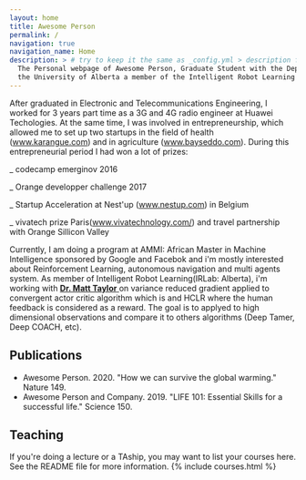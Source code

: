 ```yaml
---
layout: home
title: Awesome Person
permalink: /
navigation: true
navigation_name: Home
description: > # try to keep it the same as _config.yml > description field, which is used as a fallback for pages without description or excerpt.
  The Personal webpage of Awesome Person, Graduate Student with the Department of Computing Science at
  the University of Alberta a member of the Intelligent Robot Learning Laboratory.
---
```


After graduated in Electronic and Telecommunications Engineering, I worked for 3 years part time  as a 3G and 4G radio engineer at Huawei
Techologies. At the same time, I was involved in entrepreneurship, which allowed me to set up two startups in the field of health (www.karangue.com) and in agriculture (www.bayseddo.com). During this entrepreneurial period I had won a lot of prizes:

_ codecamp emerginov 2016

_ Orange developper challenge 2017

_ Startup Acceleration at Nest'up (www.nestup.com) in Belgium

_ vivatech prize Paris(www.vivatechnology.com/) and travel partnership with Orange Sillicon Valley

Currently, I am doing a program at AMMI: African Master in Machine Intelligence sponsored by Google and Facebok and i'm mostly interested about Reinforcement Learning, autonomous navigation and multi agents system. As member of Intelligent Robot Learning(IRLab: Alberta), i'm working with  <a href="https://drmatttaylor.net/"> **Dr. Matt Taylor** </a>  on variance reduced gradient applied to convergent actor critic algorithm which is and HCLR where the human feedback is considered as a reward. The goal is to applyed to high dimensional observations and compare it to others algorithms (Deep Tamer, Deep COACH, etc).

## Publications
- Awesome Person. 2020. "How we can survive the global warming." Nature 149.
- Awesome Person and Company. 2019. "LIFE 101: Essential Skills for a successful life." Science 150.

## Teaching
If you're doing a lecture or a TAship, you may want to list your courses here. See the README file for more information. 
{% include courses.html %}
